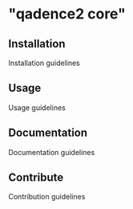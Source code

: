 # "qadence2 core"
## Installation
Installation guidelines

## Usage
Usage guidelines

## Documentation
Documentation guidelines

## Contribute
Contribution guidelines
